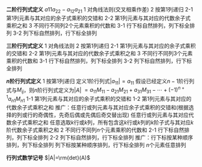 **二阶行列式定义**
$a{11}a_{22}-a_{12}a_{21}$
1 对角线法则(交叉相乘作差)
2 按第1列递归
   2-1 第1列元素与其对应的余子式乘积的交错和
   2-2 第1列元素与其对应的代数余子式乘积之和
3 不同行不同列2个元素乘积的代数和
  3-1 行下标自然排列，列下标全排列
  3-2 列下标自然排列，行下标全排列

**三阶行列式定义**
1 对角线法则
2 按第1列递归
   2-1 第1列元素与其对应的余子式乘积的交错和
   2-2 第1列元素与其对应的代数余子式乘积之和
3 不同行不同列3个元素乘积的代数和
  3-1 行下标自然排列，列下标全排列
  3-2 列下标自然排列，行下标全排列

**$n$阶行列式定义**
1 按第1列递归
   定义1阶行列式$|a_{11}|=a_{11}$ 假设已经定义$n-1$阶行列式与$M_{ij}$，则$n$阶行列式定义为$|A|$
$=a_{11}M_{11}-a_{21}M_{21}+a_{31}M_{31}-\cdots+(-1)^{n+1}a_{n1}M_{n1}$
   1-1 第1列元素与其对应的余子式乘积的交错和
   1-2 第1列元素与其对应的代数余子式乘积之和
   推广：任意行或列元素与其对应余子式乘积的交错和(根据选择的列或行的奇偶性，先奇后偶或先偶后奇交替出现)
           任意行或列元素与其对应代数余子式乘积之和
           任意选取$k$行或$k$列，所有包含这$k$行或$k$列的$k$阶子式与其对应$k$阶代数余子式乘积之和
2 不同行不同列$n$个元素乘积的代数和
  2-1 行下标自然排列，列下标全排列
  2-2 列下标自然排列，行下标全排列
  推广：行下标按某种顺序排列，列下标全排列
        列下标按某种顺序排列，行下标全排列
        $n$个元素任意排列
        
**行列式数学记号**
$|A|=\rm{det}(A)$